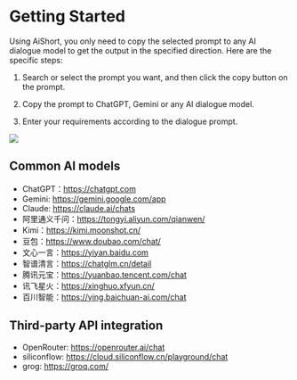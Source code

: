 # Getting Started

Using AiShort, you only need to copy the selected prompt to any AI dialogue model to get the output in the specified direction. Here are the specific steps:

1. Search or select the prompt you want, and then click the copy button on the prompt.

2. Copy the prompt to ChatGPT, Gemini or any AI dialogue model.

3. Enter your requirements according to the dialogue prompt.

![](https://img.newzone.top/gif/how-to-use-aishort.gif?imageMogr2/format/webp)

## Common AI models

- ChatGPT：https://chatgpt.com
- Gemini: https://gemini.google.com/app
- Claude: https://claude.ai/chats
- 阿里通义千问：https://tongyi.aliyun.com/qianwen/
- Kimi：https://kimi.moonshot.cn/
- 豆包：https://www.doubao.com/chat/
- 文心一言：https://yiyan.baidu.com
- 智谱清言：https://chatglm.cn/detail
- 腾讯元宝：https://yuanbao.tencent.com/chat
- 讯飞星火：https://xinghuo.xfyun.cn/
- 百川智能：https://ying.baichuan-ai.com/chat

## Third-party API integration

- OpenRouter: https://openrouter.ai/chat
- siliconflow: https://cloud.siliconflow.cn/playground/chat
- grog: https://groq.com/
